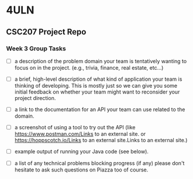 # 4ULN
## CSC207 Project Repo

### Week 3 Group Tasks
- [ ] a description of the problem domain your team is tentatively wanting to focus on in the project. 
(e.g., trivia, finance, real estate, etc…)
- [ ] a brief, high-level description of what kind of application your team is thinking of developing.
This is mostly just so we can give you some initial feedback on whether your team might want to reconsider your 
project direction.
- [ ] a link to the documentation for an API your team can use related to the domain.
- [ ] a screenshot of using a tool to try out the API 
(like https://www.postman.com/Links to an external site. or https://hoppscotch.io/Links to an external site.Links to an external site.)
- [ ] example output of running your Java code (see below).
- [ ] a list of any technical problems blocking progress (if any)
please don't hesitate to ask such questions on Piazza too of course.

